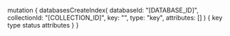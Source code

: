 mutation {
    databasesCreateIndex(
        databaseId: "[DATABASE_ID]",
        collectionId: "[COLLECTION_ID]",
        key: "",
        type: "key",
        attributes: []
    ) {
        key
        type
        status
        attributes
    }
}
